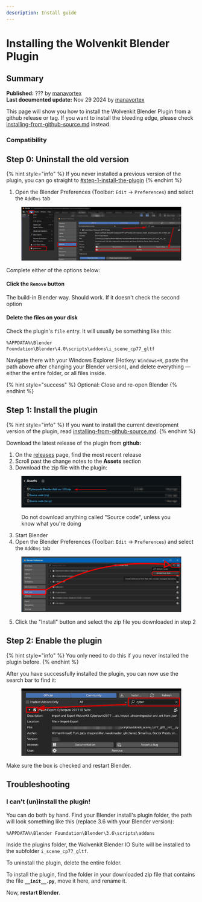 ```yaml
---
description: Install guide
---
```


# Installing the Wolvenkit Blender Plugin

## Summary

**Published:** ??? by [manavortex](https://app.gitbook.com/u/NfZBoxGegfUqB33J9HXuCs6PVaC3 "mention")\
**Last documented update:** Nov 29 2024 by [manavortex](https://app.gitbook.com/u/NfZBoxGegfUqB33J9HXuCs6PVaC3 "mention")

This page will show you how to install the Wolvenkit Blender Plugin from a github release or tag. If you want to install the bleeding edge, please check [installing-from-github-source.md](installing-from-github-source.md "mention") instead.

### Compatibility



## Step 0: Uninstall the old version

{% hint style="info" %}
If you never installed a previous version of the plugin, you can go straight to [#step-1-install-the-plugin](./#step-1-install-the-plugin "mention")
{% endhint %}

1. Open the Blender Preferences (Toolbar: `Edit` -> `Preferences`) and select the `AddOns` tab

<figure><img src="../../../../.gitbook/assets/blender_plugin_uninstall.png" alt=""><figcaption></figcaption></figure>

Complete either of the options below:

#### Click the  `Remove` button

The build-in Blender way. Should work. If it doesn't check the second option

#### Delete the files on your disk

Check the plugin's `file` entry. It will usually be something like this:

```
%APPDATA%\Blender Foundation\Blender\4.0\scripts\addons\i_scene_cp77_gltf
```

Navigate there with your Windows Explorer (Hotkey: `Windows+R`, paste the path above after changing your Blender version), and delete everything — either the entire folder, or all files inside.

{% hint style="success" %}
Optional: Close and re-open Blender
{% endhint %}

## Step 1: Install the plugin

{% hint style="info" %}
If you want to install the current development version of the plugin, read [installing-from-github-source.md](installing-from-github-source.md "mention").&#x20;
{% endhint %}

Download the latest release of the plugin from **github:**&#x20;

1. On the [releases](https://github.com/WolvenKit/Cyberpunk-Blender-add-on/releases) page, find the most recent release
2. Scroll past the change notes to the **Assets** section
3. Download the zip file with the plugin:

<figure><img src="../../../../.gitbook/assets/blender_plugin_download.png" alt=""><figcaption><p>Do not download anything called "Source code", unless you know what you're doing</p></figcaption></figure>

3. Start Blender
4. Open the Blender Preferences (Toolbar: `Edit` -> `Preferences`) and select the `AddOns` tab

<figure><img src="../../../../.gitbook/assets/blender_plugin_install..png" alt=""><figcaption></figcaption></figure>

5. Click the "Install" button and select the zip file you downloaded in step 2

## Step 2: Enable the plugin

{% hint style="info" %}
You only need to do this if you never installed the plugin before.
{% endhint %}

After you have successfully installed the plugin, you can now use the search bar to find it:

<figure><img src="../../../../.gitbook/assets/blender_plugin_enable.png" alt=""><figcaption></figcaption></figure>

Make sure the box is checked and restart Blender.

## Troubleshooting

### I can't (un)install the plugin!

You can do both by hand. Find your Blender install's plugin folder, the path will look something like this (replace 3.6 with your Blender version):

```
%APPDATA%\Blender Foundation\Blender\3.6\scripts\addons
```

Inside the plugins folder, the Wolvenkit Blender IO Suite will be installed to the subfolder `i_scene_cp77_gltf`.

To uninstall the plugin, delete the entire folder.

To install the plugin, find the folder in your downloaded zip file that contains the file **`__init__.py`**, move it here, and rename it.

Now, **restart Blender**.




